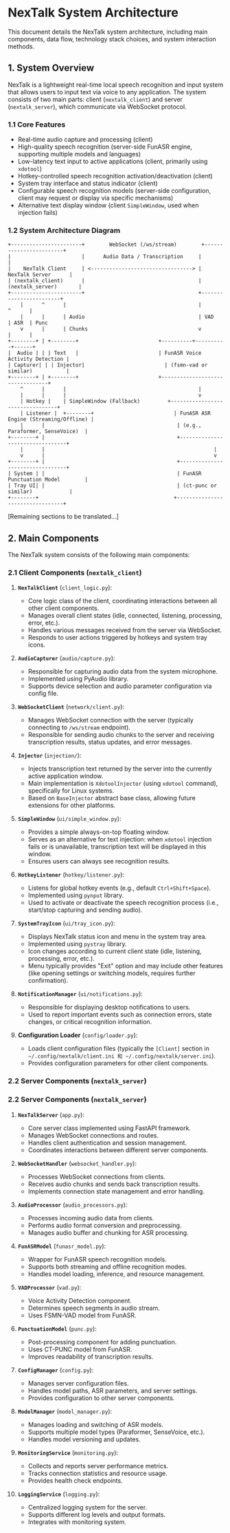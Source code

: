 # NexTalk System Architecture

This document details the NexTalk system architecture, including main components, data flow, technology stack choices, and system interaction methods.

## 1. System Overview

NexTalk is a lightweight real-time local speech recognition and input system that allows users to input text via voice to any application. The system consists of two main parts: client (`nextalk_client`) and server (`nextalk_server`), which communicate via WebSocket protocol.

### 1.1 Core Features

- Real-time audio capture and processing (client)
- High-quality speech recognition (server-side FunASR engine, supporting multiple models and languages)
- Low-latency text input to active applications (client, primarily using `xdotool`)
- Hotkey-controlled speech recognition activation/deactivation (client)
- System tray interface and status indicator (client)
- Configurable speech recognition models (server-side configuration, client may request or display via specific mechanisms)
- Alternative text display window (client `SimpleWindow`, used when injection fails)

### 1.2 System Architecture Diagram

```
+-----------------------+        WebSocket (/ws/stream)        +------------------------+
|                       |      Audio Data / Transcription     |                        |
|    NexTalk Client     | <---------------------------------> |    NexTalk Server      |
| (nextalk_client)      |                                     | (nextalk_server)       |
+-----------------------+                                     +------------------------+
    |      ^      |                                           |          ^      |
    |      |      | Audio                                     | VAD      | ASR  | Punc
    v      |      | Chunks                                    v          |      |
+--------+ | +--------+                          +----------+----------+------+
|  Audio | | | Text   |                          | FunASR Voice Activity Detection |
| Capturer| | | Injector|                          | (fsmn-vad or similar)           |
+--------+ | +--------+                          +---------------------------------+
    ^      |      |                                           |          
    |      |      |                                           v          
    | Hotkey |    | SimpleWindow (Fallback)         +---------------------------------+
    | Listener |  +--------+                          | FunASR ASR Engine (Streaming/Offline) |
    |      |                                           | (e.g., Paraformer, SenseVoice)  |
+--------+ |                                           +---------------------------------+
    |      |                                                       |          
    v      |                                                       v          
+--------+ |                                           +---------------------------------+
| System | |                                           | FunASR Punctuation Model        |
| Tray UI| |                                           | (ct-punc or similar)            |
+--------+                                            +---------------------------------+
```

[Remaining sections to be translated...]

## 2. Main Components

The NexTalk system consists of the following main components:

### 2.1 Client Components (`nextalk_client`)

1.  **`NexTalkClient`** (`client_logic.py`):
    *   Core logic class of the client, coordinating interactions between all other client components.
    *   Manages overall client states (idle, connected, listening, processing, error, etc.).
    *   Handles various messages received from the server via WebSocket.
    *   Responds to user actions triggered by hotkeys and system tray icons.

2.  **`AudioCapturer`** (`audio/capture.py`):
    *   Responsible for capturing audio data from the system microphone.
    *   Implemented using PyAudio library.
    *   Supports device selection and audio parameter configuration via config file.

3.  **`WebSocketClient`** (`network/client.py`):
    *   Manages WebSocket connection with the server (typically connecting to `/ws/stream` endpoint).
    *   Responsible for sending audio chunks to the server and receiving transcription results, status updates, and error messages.

4.  **`Injector`** (`injection/`):
    *   Injects transcription text returned by the server into the currently active application window.
    *   Main implementation is `XdotoolInjector` (using `xdotool` command), specifically for Linux systems.
    *   Based on `BaseInjector` abstract base class, allowing future extensions for other platforms.

5.  **`SimpleWindow`** (`ui/simple_window.py`):
    *   Provides a simple always-on-top floating window.
    *   Serves as an alternative for text injection: when `xdotool` injection fails or is unavailable, transcription text will be displayed in this window.
    *   Ensures users can always see recognition results.

6.  **`HotkeyListener`** (`hotkey/listener.py`):
    *   Listens for global hotkey events (e.g., default `Ctrl+Shift+Space`).
    *   Implemented using `pynput` library.
    *   Used to activate or deactivate the speech recognition process (i.e., start/stop capturing and sending audio).

7.  **`SystemTrayIcon`** (`ui/tray_icon.py`):
    *   Displays NexTalk status icon and menu in the system tray area.
    *   Implemented using `pystray` library.
    *   Icon changes according to current client state (idle, listening, processing, error, etc.).
    *   Menu typically provides "Exit" option and may include other features (like opening settings or switching models, requires further confirmation).

8.  **`NotificationManager`** (`ui/notifications.py`):
    *   Responsible for displaying desktop notifications to users.
    *   Used to report important events such as connection errors, state changes, or critical recognition information.

9.  **Configuration Loader** (`config/loader.py`):
    *   Loads client configuration files (typically the `[Client]` section in `~/.config/nextalk/client.ini 和 ~/.config/nextalk/server.ini`).
    *   Provides configuration parameters for other client components.

### 2.2 Server Components (`nextalk_server`)

### 2.2 Server Components (`nextalk_server`)

1. **`NexTalkServer`** (`app.py`):
   * Core server class implemented using FastAPI framework.
   * Manages WebSocket connections and routes.
   * Handles client authentication and session management.
   * Coordinates interactions between different server components.

2. **`WebSocketHandler`** (`websocket_handler.py`):
   * Processes WebSocket connections from clients.
   * Receives audio chunks and sends back transcription results.
   * Implements connection state management and error handling.

3. **`AudioProcessor`** (`audio_processors.py`):
   * Processes incoming audio data from clients.
   * Performs audio format conversion and preprocessing.
   * Manages audio buffer and chunking for ASR processing.

4. **`FunASRModel`** (`funasr_model.py`):
   * Wrapper for FunASR speech recognition models.
   * Supports both streaming and offline recognition modes.
   * Handles model loading, inference, and resource management.

5. **`VADProcessor`** (`vad.py`):
   * Voice Activity Detection component.
   * Determines speech segments in audio stream.
   * Uses FSMN-VAD model from FunASR.

6. **`PunctuationModel`** (`punc.py`):
   * Post-processing component for adding punctuation.
   * Uses CT-PUNC model from FunASR.
   * Improves readability of transcription results.

7. **`ConfigManager`** (`config.py`):
   * Manages server configuration files.
   * Handles model paths, ASR parameters, and server settings.
   * Provides configuration to other server components.

8. **`ModelManager`** (`model_manager.py`):
   * Manages loading and switching of ASR models.
   * Supports multiple model types (Paraformer, SenseVoice, etc.).
   * Handles model versioning and updates.

9. **`MonitoringService`** (`monitoring.py`):
   * Collects and reports server performance metrics.
   * Tracks connection statistics and resource usage.
   * Provides health check endpoints.

10. **`LoggingService`** (`logging.py`):
    * Centralized logging system for the server.
    * Supports different log levels and output formats.
    * Integrates with monitoring system.